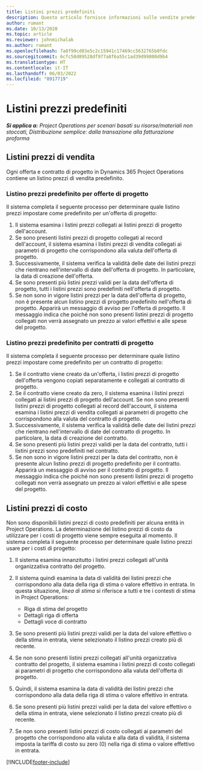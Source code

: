 ```yaml
---
title: Listini prezzi predefiniti
description: Questo articolo fornisce informazioni sulle vendite predefinite e sui listini prezzi di costo in Project Operations.
author: rumant
ms.date: 10/13/2020
ms.topic: article
ms.reviewer: johnmichalak
ms.author: rumant
ms.openlocfilehash: 7a8f99cd03e5c2c15941c17469cc5632765b0fdc
ms.sourcegitcommit: 6cfc50d89528df977a8f6a55c1ad39d99800d9b4
ms.translationtype: HT
ms.contentlocale: it-IT
ms.lasthandoff: 06/03/2022
ms.locfileid: "8917719"
---
```

# <a name="default-price-lists"></a>Listini prezzi predefiniti

_**Si applica a:** Project Operations per scenari basati su risorse/materiali non stoccati, Distribuzione semplice: dalla transazione alla fatturazione proforma_

## <a name="sales-price-lists"></a>Listini prezzi di vendita

Ogni offerta e contratto di progetto in Dynamics 365 Project Operations contiene un listino prezzi di vendita predefinito. 

### <a name="price-list-default-on-project-quotes"></a>Listino prezzi predefinito per offerte di progetto
Il sistema completa il seguente processo per determinare quale listino prezzi impostare come predefinito per un'offerta di progetto:

1. Il sistema esamina i listini prezzi collegati ai listini prezzi di progetto dell'account. 
2. Se sono presenti listini prezzi di progetto collegati al record dell'account, il sistema esamina i listini prezzi di vendita collegati ai parametri di progetto che corrispondono alla valuta dell'offerta di progetto.
3. Successivamente, il sistema verifica la validità delle date dei listini prezzi che rientrano nell'intervallo di date dell'offerta di progetto. In particolare, la data di creazione dell'offerta.
4. Se sono presenti più listini prezzi validi per la data dell'offerta di progetto, tutti i listini prezzi sono predefiniti nell'offerta di progetto.
5. Se non sono in vigore listini prezzi per la data dell'offerta di progetto, non è presente alcun listino prezzi di progetto predefinito nell'offerta di progetto. Apparirà un messaggio di avviso per l'offerta di progetto. Il messaggio indica che poiché non sono presenti listini prezzi di progetto collegati non verrà assegnato un prezzo ai valori effettivi e alle spese del progetto.

### <a name="price-list-default-on-project-contracts"></a>Listino prezzi predefinito per contratti di progetto 
Il sistema completa il seguente processo per determinare quale listino prezzi impostare come predefinito per un contratto di progetto:

1. Se il contratto viene creato da un'offerta, i listini prezzi di progetto dell'offerta vengono copiati separatamente e collegati al contratto di progetto.
2. Se il contratto viene creato da zero, il sistema esamina i listini prezzi collegati ai listini prezzi di progetto dell'account. Se non sono presenti listini prezzi di progetto collegati al record dell'account, il sistema esamina i listini prezzi di vendita collegati ai parametri di progetto che corrispondono alla valuta del contratto di progetto.
4. Successivamente, il sistema verifica la validità delle date dei listini prezzi che rientrano nell'intervallo di date del contratto di progetto. In particolare, la data di creazione del contratto.
5. Se sono presenti più listini prezzi validi per la data del contratto, tutti i listini prezzi sono predefiniti nel contratto.
6. Se non sono in vigore listini prezzi per la data del contratto, non è presente alcun listino prezzi di progetto predefinito per il contratto. Apparirà un messaggio di avviso per il contratto di progetto. Il messaggio indica che poiché non sono presenti listini prezzi di progetto collegati non verrà assegnato un prezzo ai valori effettivi e alle spese del progetto.

## <a name="cost-price-lists"></a>Listini prezzi di costo

Non sono disponibili listini prezzi di costo predefiniti per alcuna entità in Project Operations. La determinazione del listino prezzi di costo da utilizzare per i costi di progetto viene sempre eseguita al momento. Il sistema completa il seguente processo per determinare quale listino prezzi usare per i costi di progetto:

1. Il sistema esamina innanzitutto i listini prezzi collegati all'unità organizzativa contratto del progetto.
2. Il sistema quindi esamina la data di validità dei listini prezzi che corrispondono alla data della riga di stima o valore effettivo in entrata. In questa situazione, *linea di stima* si riferisce a tutti e tre i contesti di stima in Project Operations:

    - Riga di stima del progetto
    - Dettagli riga di offerta
    - Dettagli voce di contratto
  
3. Se sono presenti più listini prezzi validi per la data del valore effettivo o della stima in entrata, viene selezionato il listino prezzi creato più di recente.
4. Se non sono presenti listini prezzi collegati all'unità organizzativa contratto del progetto, il sistema esamina i listini prezzi di costo collegati ai parametri di progetto che corrispondono alla valuta dell'offerta di progetto.
5. Quindi, il sistema esamina la data di validità dei listini prezzi che corrispondono alla data della riga di stima o valore effettivo in entrata. 
6. Se sono presenti più listini prezzi validi per la data del valore effettivo o della stima in entrata, viene selezionato il listino prezzi creato più di recente.
7. Se non sono presenti listini prezzi di costo collegati ai parametri del progetto che corrispondono alla valuta e alla data di validità, il sistema imposta la tariffa di costo su zero (0) nella riga di stima o valore effettivo in entrata.


[!INCLUDE[footer-include](../includes/footer-banner.md)]